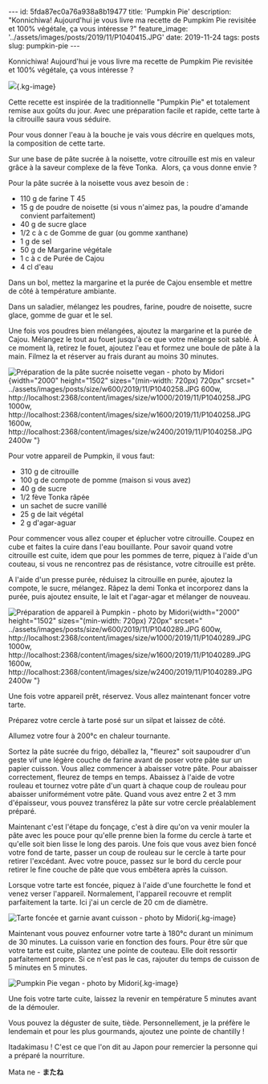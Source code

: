 \-\-- id: 5fda87ec0a76a938a8b19477 title: \'Pumpkin Pie\' description:
\"Konnichiwa! Aujourd\'hui je vous livre ma recette de Pumpkim Pie
revisitée et 100% végétale, ça vous intéresse ?\" feature_image:
\'../assets/images/posts/2019/11/P1040415.JPG\' date: 2019-11-24 tags:
posts slug: pumpkin-pie \-\--

Konnichiwa! Aujourd\'hui je vous livre ma recette de Pumpkim Pie
revisitée et 100% végétale, ça vous intéresse ?

![](../assets/images/posts/2019/11/1040448-1.jpg){.kg-image}

Cette recette est inspirée de la traditionnelle \"Pumpkin Pie\" et
totalement remise aux goûts du jour. Avec une préparation facile et
rapide, cette tarte à la citrouille saura vous séduire.

Pour vous donner l\'eau à la bouche je vais vous décrire en quelques
mots, la composition de cette tarte.

Sur une base de pâte sucrée à la noisette, votre citrouille est mis en
valeur grâce à la saveur complexe de la fève Tonka.  Alors, ça vous
donne envie ?

Pour la pâte sucrée à la noisette vous avez besoin de :

-   110 g de farine T 45
-   15 g de poudre de noisette (si vous n\'aimez pas, la poudre
    d\'amande convient parfaitement)
-   40 g de sucre glace
-   1/2 c à c de Gomme de guar (ou gomme xanthane)
-   1 g de sel
-   50 g de Margarine végétale
-   1 c à c de Purée de Cajou
-   4 cl d\'eau

Dans un bol, mettez la margarine et la purée de Cajou ensemble et mettre
de côté à température ambiante.

Dans un saladier, mélangez les poudres, farine, poudre de noisette,
sucre glace, gomme de guar et le sel.

Une fois vos poudres bien mélangées, ajoutez la margarine et la purée de
Cajou. Mélangez le tout au fouet jusqu\'à ce que votre mélange soit
sablé. À ce moment là, retirez le fouet, ajoutez l\'eau et formez une
boule de pâte à la main. Filmez la et réserver au frais durant au moins
30 minutes.

![Préparation de la pâte sucrée noisette vegan - photo by
Midori](../assets/images/posts/2019/11/P1040258.JPG){width="2000"
height="1502" sizes="(min-width: 720px) 720px" srcset="
            ../assets/images/posts/size/w600/2019/11/P1040258.JPG                 600w,
            http://localhost:2368/content/images/size/w1000/2019/11/P1040258.JPG 1000w,
            http://localhost:2368/content/images/size/w1600/2019/11/P1040258.JPG 1600w,
            http://localhost:2368/content/images/size/w2400/2019/11/P1040258.JPG 2400w
          "}

Pour votre appareil de Pumpkin, il vous faut:

-   310 g de citrouille
-   100 g de compote de pomme (maison si vous avez)
-   40 g de sucre
-   1/2 fève Tonka râpée
-   un sachet de sucre vanillé
-   25 g de lait végétal
-   2 g d\'agar-aguar

Pour commencer vous allez couper et éplucher votre citrouille. Coupez en
cube et faites la cuire dans l\'eau bouillante. Pour savoir quand votre
citrouille est cuite, idem que pour les pommes de terre, piquez à
l\'aide d\'un couteau, si vous ne rencontrez pas de résistance, votre
citrouille est prête.

A l\'aide d\'un presse purée, réduisez la citrouille en purée, ajoutez
la compote, le sucre, mélangez. Râpez la demi Tonka et incorporez dans
la purée, puis ajoutez ensuite, le lait et l\'agar-agar et mélanger de
nouveau.

![Préparation de appareil à Pumpkin - photo by
Midori](../assets/images/posts/2019/11/P1040289.JPG){width="2000"
height="1502" sizes="(min-width: 720px) 720px" srcset="
            ../assets/images/posts/size/w600/2019/11/P1040289.JPG                 600w,
            http://localhost:2368/content/images/size/w1000/2019/11/P1040289.JPG 1000w,
            http://localhost:2368/content/images/size/w1600/2019/11/P1040289.JPG 1600w,
            http://localhost:2368/content/images/size/w2400/2019/11/P1040289.JPG 2400w
          "}

Une fois votre appareil prêt, réservez. Vous allez maintenant foncer
votre tarte.

Préparez votre cercle à tarte posé sur un silpat et laissez de côté.  

Allumez votre four à 200°c en chaleur tournante.

Sortez la pâte sucrée du frigo, déballez la, \"fleurez\" soit saupoudrer
d\'un geste vif une légère couche de farine avant de poser votre pâte
sur un papier cuisson. Vous allez commencer à abaisser votre pâte. Pour
abaisser correctement, fleurez de temps en temps. Abaissez à l\'aide de
votre rouleau et tournez votre pâte d\'un quart à chaque coup de rouleau
pour abaisser uniformément votre pâte. Quand vous avez entre 2 et 3 mm
d\'épaisseur, vous pouvez transférez la pâte sur votre cercle
préalablement préparé.

Maintenant c\'est l\'étape du fonçage, c\'est à dire qu\'on va venir
mouler la pâte avec les pouce pour qu\'elle prenne bien la forme du
cercle à tarte et qu\'elle soit bien lisse le long des parois. Une fois
que vous avez bien foncé votre fond de tarte, passer un coup de rouleau
sur le cercle à tarte pour retirer l\'excédant. Avec votre pouce, passez
sur le bord du cercle pour retirer le fine couche de pâte que vous
embêtera après la cuisson.

Lorsque votre tarte est foncée, piquez à l\'aide d\'une fourchette le
fond et venez verser l\'appareil. Normalement, l\'appareil recouvre et
remplit parfaitement la tarte. Ici j\'ai un cercle de 20 cm de diamètre.

![Tarte foncée et garnie avant cuisson - photo by
Midori](../assets/images/posts/2019/11/P1040341.JPG){.kg-image}

Maintenant vous pouvez enfourner votre tarte à 180°c durant un minimum
de 30 minutes. La cuisson varie en fonction des fours. Pour être sûr que
votre tarte est cuite, plantez une pointe de couteau. Elle doit
ressortir parfaitement propre. Si ce n\'est pas le cas, rajouter du
temps de cuisson de 5 minutes en 5 minutes.

![Pumpkin Pie vegan - photo by
Midori](../assets/images/posts/2019/11/P1040391.JPG){.kg-image}

Une fois votre tarte cuite, laissez la revenir en température 5 minutes
avant de la démouler.

Vous pouvez la déguster de suite, tiède. Personnellement, je la préfère
le lendemain et pour les plus gourmands, ajoutez une pointe de chantilly
!

Itadakimasu ! C\'est ce que l\'on dit au Japon pour remercier la
personne qui a préparé la nourriture.  

Mata ne -
************************************************************************************************またね************************************************************************************************
